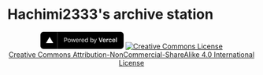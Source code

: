 # Hachimi2333's archive station
<p align="center">
  <a href="https://vercel.com?utm_source=powered-by-vercel"><img height="35" src="https://raw.githubusercontent.com/abumalick/powered-by-vercel/master/powered-by-vercel.svg" alt="Powered by Vercel"></a>
  <a rel="license" href="http://creativecommons.org/licenses/by-nc-sa/4.0/"><img alt="Creative Commons License" style="border-width:0" src="https://i.creativecommons.org/l/by-nc-sa/4.0/88x31.png" /></a>
  <br />
  <a rel="license" href="http://creativecommons.org/licenses/by-nc-sa/4.0/">Creative Commons Attribution-NonCommercial-ShareAlike 4.0 International License</a>
</p>
